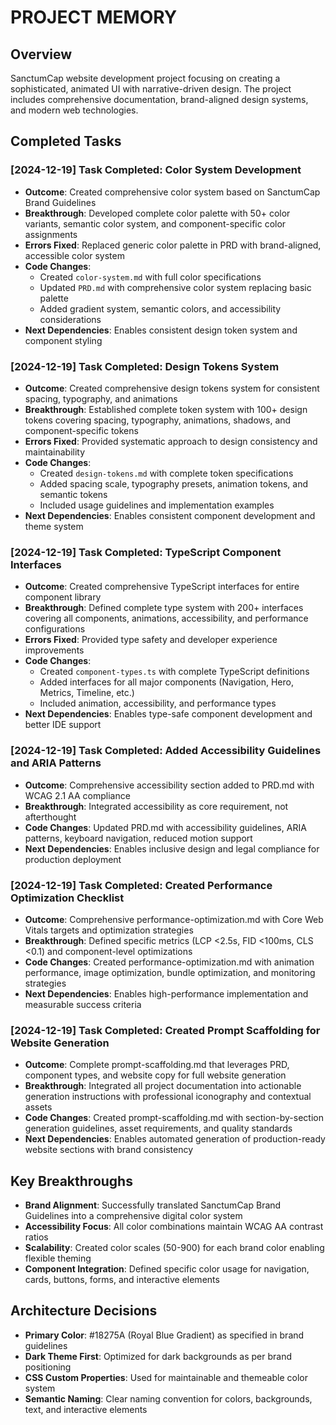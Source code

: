 # PROJECT MEMORY

## Overview
SanctumCap website development project focusing on creating a sophisticated, animated UI with narrative-driven design. The project includes comprehensive documentation, brand-aligned design systems, and modern web technologies.

## Completed Tasks

### [2024-12-19] Task Completed: Color System Development
- **Outcome**: Created comprehensive color system based on SanctumCap Brand Guidelines
- **Breakthrough**: Developed complete color palette with 50+ color variants, semantic color system, and component-specific color assignments
- **Errors Fixed**: Replaced generic color palette in PRD with brand-aligned, accessible color system
- **Code Changes**: 
  - Created `color-system.md` with full color specifications
  - Updated `PRD.md` with comprehensive color system replacing basic palette
  - Added gradient system, semantic colors, and accessibility considerations
- **Next Dependencies**: Enables consistent design token system and component styling

### [2024-12-19] Task Completed: Design Tokens System
- **Outcome**: Created comprehensive design tokens system for consistent spacing, typography, and animations
- **Breakthrough**: Established complete token system with 100+ design tokens covering spacing, typography, animations, shadows, and component-specific tokens
- **Errors Fixed**: Provided systematic approach to design consistency and maintainability
- **Code Changes**: 
  - Created `design-tokens.md` with complete token specifications
  - Added spacing scale, typography presets, animation tokens, and semantic tokens
  - Included usage guidelines and implementation examples
- **Next Dependencies**: Enables consistent component development and theme system

### [2024-12-19] Task Completed: TypeScript Component Interfaces
- **Outcome**: Created comprehensive TypeScript interfaces for entire component library
- **Breakthrough**: Defined complete type system with 200+ interfaces covering all components, animations, accessibility, and performance configurations
- **Errors Fixed**: Provided type safety and developer experience improvements
- **Code Changes**: 
  - Created `component-types.ts` with complete TypeScript definitions
  - Added interfaces for all major components (Navigation, Hero, Metrics, Timeline, etc.)
  - Included animation, accessibility, and performance types
- **Next Dependencies**: Enables type-safe component development and better IDE support

### [2024-12-19] Task Completed: Added Accessibility Guidelines and ARIA Patterns
- **Outcome**: Comprehensive accessibility section added to PRD.md with WCAG 2.1 AA compliance
- **Breakthrough**: Integrated accessibility as core requirement, not afterthought
- **Code Changes**: Updated PRD.md with accessibility guidelines, ARIA patterns, keyboard navigation, reduced motion support
- **Next Dependencies**: Enables inclusive design and legal compliance for production deployment

### [2024-12-19] Task Completed: Created Performance Optimization Checklist
- **Outcome**: Comprehensive performance-optimization.md with Core Web Vitals targets and optimization strategies
- **Breakthrough**: Defined specific metrics (LCP <2.5s, FID <100ms, CLS <0.1) and component-level optimizations
- **Code Changes**: Created performance-optimization.md with animation performance, image optimization, bundle optimization, and monitoring strategies
- **Next Dependencies**: Enables high-performance implementation and measurable success criteria

### [2024-12-19] Task Completed: Created Prompt Scaffolding for Website Generation
- **Outcome**: Complete prompt-scaffolding.md that leverages PRD, component types, and website copy for full website generation
- **Breakthrough**: Integrated all project documentation into actionable generation instructions with professional iconography and contextual assets
- **Code Changes**: Created prompt-scaffolding.md with section-by-section generation guidelines, asset requirements, and quality standards
- **Next Dependencies**: Enables automated generation of production-ready website sections with brand consistency

## Key Breakthroughs
- **Brand Alignment**: Successfully translated SanctumCap Brand Guidelines into a comprehensive digital color system
- **Accessibility Focus**: All color combinations maintain WCAG AA contrast ratios
- **Scalability**: Created color scales (50-900) for each brand color enabling flexible theming
- **Component Integration**: Defined specific color usage for navigation, cards, buttons, forms, and interactive elements

## Architecture Decisions
- **Primary Color**: #18275A (Royal Blue Gradient) as specified in brand guidelines
- **Dark Theme First**: Optimized for dark backgrounds as per brand positioning
- **CSS Custom Properties**: Used for maintainable and themeable color system
- **Semantic Naming**: Clear naming convention for colors, backgrounds, text, and interactive elements